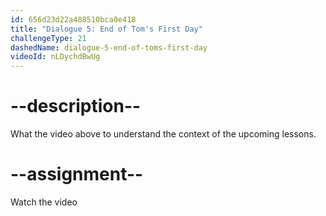 ```yaml
---
id: 656d23d22a488510bca0e418
title: "Dialogue 5: End of Tom's First Day"
challengeType: 21
dashedName: dialogue-5-end-of-toms-first-day
videoId: nLDychdBwUg
---
```


# --description--

What the video above to understand the context of the upcoming lessons.

# --assignment--

Watch the video
